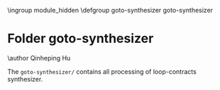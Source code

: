 \ingroup module_hidden
\defgroup goto-synthesizer goto-synthesizer

# Folder goto-synthesizer

\author Qinheping Hu

The `goto-synthesizer/` contains all processing of loop-contracts synthesizer.
